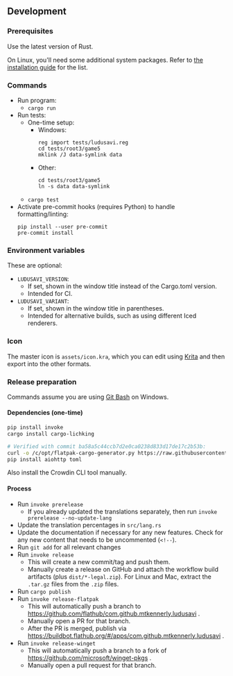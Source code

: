 ## Development
### Prerequisites
Use the latest version of Rust.

On Linux, you'll need some additional system packages.
Refer to [the installation guide](/docs/help/installation.md) for the list.

### Commands
* Run program:
  * `cargo run`
* Run tests:
  * One-time setup:
    * Windows:
      ```
      reg import tests/ludusavi.reg
      cd tests/root3/game5
      mklink /J data-symlink data
      ```
    * Other:
      ```
      cd tests/root3/game5
      ln -s data data-symlink
      ```
  * `cargo test`
* Activate pre-commit hooks (requires Python) to handle formatting/linting:
  ```
  pip install --user pre-commit
  pre-commit install
  ```

### Environment variables
These are optional:

* `LUDUSAVI_VERSION`:
  * If set, shown in the window title instead of the Cargo.toml version.
  * Intended for CI.
* `LUDUSAVI_VARIANT`:
  * If set, shown in the window title in parentheses.
  * Intended for alternative builds, such as using different Iced renderers.

### Icon
The master icon is `assets/icon.kra`, which you can edit using
[Krita](https://krita.org/en) and then export into the other formats.

### Release preparation
Commands assume you are using [Git Bash](https://git-scm.com) on Windows.

#### Dependencies (one-time)
```bash
pip install invoke
cargo install cargo-lichking

# Verified with commit ba58a5c44ccb7d2e0ca0238d833d17de17c2b53b:
curl -o /c/opt/flatpak-cargo-generator.py https://raw.githubusercontent.com/flatpak/flatpak-builder-tools/master/cargo/flatpak-cargo-generator.py
pip install aiohttp toml
```

Also install the Crowdin CLI tool manually.

#### Process
* Run `invoke prerelease`
  * If you already updated the translations separately,
    then run `invoke prerelease --no-update-lang`
* Update the translation percentages in `src/lang.rs`
* Update the documentation if necessary for any new features.
  Check for any new content that needs to be uncommented (`<!--`).
* Run `git add` for all relevant changes
* Run `invoke release`
  * This will create a new commit/tag and push them.
  * Manually create a release on GitHub and attach the workflow build artifacts
    (plus `dist/*-legal.zip`).
    For Linux and Mac, extract the `.tar.gz` files from the `.zip` files.
* Run `cargo publish`
* Run `invoke release-flatpak`
  * This will automatically push a branch to https://github.com/flathub/com.github.mtkennerly.ludusavi .
  * Manually open a PR for that branch.
  * After the PR is merged, publish via https://buildbot.flathub.org/#/apps/com.github.mtkennerly.ludusavi .
* Run `invoke release-winget`
  * This will automatically push a branch to a fork of https://github.com/microsoft/winget-pkgs .
  * Manually open a pull request for that branch.
